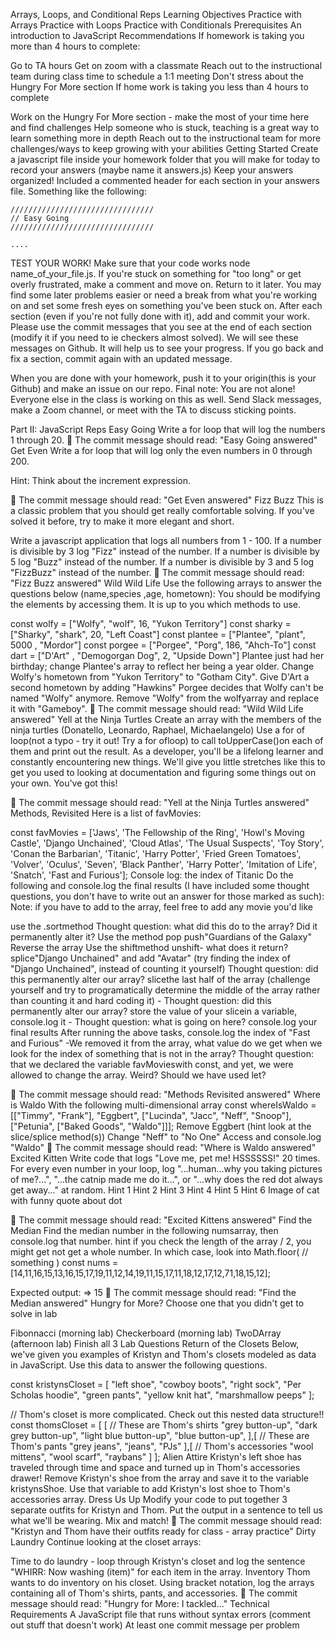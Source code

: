 Arrays, Loops, and Conditional Reps
Learning Objectives
Practice with Arrays
Practice with Loops
Practice with Conditionals
Prerequisites
An introduction to JavaScript
Recommendations
If homework is taking you more than 4 hours to complete:

Go to TA hours
Get on zoom with a classmate
Reach out to the instructional team during class time to schedule a 1:1 meeting
Don't stress about the Hungry For More section
If home work is taking you less than 4 hours to complete

Work on the Hungry For More section - make the most of your time here and find challenges
Help someone who is stuck, teaching is a great way to learn something more in depth
Reach out to the instructional team for more challenges/ways to keep growing with your abilities
Getting Started
Create a javascript file inside your homework folder that you will make for today to record your answers (maybe name it answers.js)
Keep your answers organized! Included a commented header for each section in your answers file. Something like the following:

``````
////////////////////////////////
// Easy Going
////////////////////////////////

....
``````

TEST YOUR WORK! Make sure that your code works node name_of_your_file.js.
If you're stuck on something for "too long" or get overly frustrated, make a comment and move on. Return to it later. You may find some later problems easier or need a break from what you're working on and set some fresh eyes on something you've been stuck on.
After each section (even if you're not fully done with it), add and commit your work.
Please use the commit messages that you see at the end of each section (modify it if you need to ie checkers almost solved). We will see these messages on Github. It will help us to see your progress. If you go back and fix a section, commit again with an updated message.

When you are done with your homework, push it to your origin(this is your Github) and make an issue on our repo.
Final note: You are not alone! Everyone else in the class is working on this as well. Send Slack messages, make a Zoom channel, or meet with the TA to discuss sticking points.

Part II: JavaScript Reps
Easy Going
Write a for loop that will log the numbers 1 through 20.
🔴 The commit message should read:
"Easy Going answered"
Get Even
Write a for loop that will log only the even numbers in 0 through 200.

Hint: Think about the increment expression.

🔴 The commit message should read:
"Get Even answered"
Fizz Buzz
This is a classic problem that you should get really comfortable solving. If you've solved it before, try to make it more elegant and short.

Write a javascript application that logs all numbers from 1 - 100.
If a number is divisible by 3 log "Fizz" instead of the number.
If a number is divisible by 5 log "Buzz" instead of the number.
If a number is divisible by 3 and 5 log "FizzBuzz" instead of the number.
🔴 The commit message should read:
"Fizz Buzz answered"
Wild Wild Life
Use the following arrays to answer the questions below (name,species ,age, hometown): You should be modifying the elements by accessing them. It is up to you which methods to use.

const wolfy = ["Wolfy", "wolf", 16, "Yukon Territory"]
const sharky = ["Sharky", "shark", 20, "Left Coast"]
const plantee = ["Plantee", "plant",  5000 , "Mordor"]
const porgee = ["Porgee", "Porg", 186, "Ahch-To"]
const dart = ["D'Art" , "Demogorgan Dog", 2, "Upside Down"]
Plantee just had her birthday; change Plantee's array to reflect her being a year older.
Change Wolfy's hometown from "Yukon Territory" to "Gotham City".
Give D'Art a second hometown by adding "Hawkins"
Porgee decides that Wolfy can't be named "Wolfy" anymore. Remove "Wolfy" from the wolfyarray and replace it with "Gameboy".
🔴 The commit message should read:
"Wild Wild Life answered"
Yell at the Ninja Turtles
Create an array with the members of the ninja turtles (Donatello, Leonardo, Raphael, Michaelangelo)
Use a for of loop(not a typo - try it out! Try a for ofloop) to call toUpperCase()on each of them and print out the result.
As a developer, you'll be a lifelong learner and constantly encountering new things. We'll give you little stretches like this to get you used to looking at documentation and figuring some things out on your own. You've got this!

🔴 The commit message should read:
"Yell at the Ninja Turtles answered"
Methods, Revisited
Here is a list of favMovies:

const favMovies = ['Jaws', 'The Fellowship of the Ring', 'Howl\'s Moving Castle', 'Django Unchained', 'Cloud Atlas', 'The Usual Suspects', 'Toy Story', 'Conan the Barbarian', 'Titanic', 'Harry Potter', 'Fried Green Tomatoes', 'Volver', 'Oculus', 'Seven', 'Black Panther', 'Harry Potter', 'Imitation of Life', 'Snatch', 'Fast and Furious'];
Console log: the index of Titanic
Do the following and console.log the final results (I have included some thought questions, you don't have to write out an answer for those marked as such):
Note: if you have to add to the array, feel free to add any movie you'd like

use the .sortmethod Thought question: what did this do to the array? Did it permanently alter it?
Use the method pop
push"Guardians of the Galaxy"
Reverse the array
Use the shiftmethod
unshift- what does it return?
splice"Django Unchained" and add "Avatar" (try finding the index of "Django Unchained", instead of counting it yourself) Thought question: did this permanently alter our array?
slicethe last half of the array (challenge yourself and try to programatically determine the middle of the array rather than counting it and hard coding it) - Thought question: did this permanently alter our array?
store the value of your slicein a variable, console.log it - Thought question: what is going on here?
console.log your final results
After running the above tasks, console.log the index of "Fast and Furious" -We removed it from the array, what value do we get when we look for the index of something that is not in the array?
Thought question: that we declared the variable favMovieswith const, and yet, we were allowed to change the array. Weird? Should we have used let?

🔴 The commit message should read:
"Methods Revisited answered"
Where is Waldo
With the following multi-dimensional array
const whereIsWaldo = [["Timmy", "Frank"], "Eggbert",
                    ["Lucinda", "Jacc", "Neff", "Snoop"],
                    ["Petunia", ["Baked Goods", "Waldo"]]];
Remove Eggbert (hint look at the slice/splice method(s))
Change "Neff" to "No One"
Access and console.log "Waldo"
🔴 The commit message should read:
"Where is Waldo answered"
Excited Kitten
Write code that logs "Love me, pet me! HSSSSSS!" 20 times.
For every even number in your loop, log "...human...why you taking pictures of me?...", "...the catnip made me do it...", or "...why does the red dot always get away..." at random.
Hint 1
Hint 2
Hint 3
Hint 4
Hint 5
Hint 6
Image of cat with funny quote about dot

🔴 The commit message should read:
"Excited Kittens answered"
Find the Median
Find the median number in the following numsarray, then console.log that number.
hint if you check the length of the array / 2, you might get not get a whole number. In which case, look into Math.floor( // something )
const nums = [14,11,16,15,13,16,15,17,19,11,12,14,19,11,15,17,11,18,12,17,12,71,18,15,12];

Expected output:
=> 15
🔴 The commit message should read:
"Find the Median answered"
Hungry for More?
Choose one that you didn't get to solve in lab

Fibonnacci (morning lab)
Checkerboard (morning lab)
TwoDArray (afternoon lab)
Finish all 3 Lab Questions
Return of the Closets
Below, we've given you examples of Kristyn and Thom's closets modeled as data in JavaScript. Use this data to answer the following questions.

const kristynsCloset = [
  "left shoe",
  "cowboy boots",
  "right sock",
  "Per Scholas hoodie",
  "green pants",
  "yellow knit hat",
  "marshmallow peeps"
];

// Thom's closet is more complicated. Check out this nested data structure!!
const thomsCloset = [
  [
    // These are Thom's shirts
    "grey button-up",
    "dark grey button-up",
    "light blue button-up",
    "blue button-up",
  ],[
    // These are Thom's pants
    "grey jeans",
    "jeans",
    "PJs"
  ],[
    // Thom's accessories
    "wool mittens",
    "wool scarf",
    "raybans"
  ]
];
Alien Attire
Kristyn's left shoe has traveled through time and space and turned up in Thom's accessories drawer! Remove Kristyn's shoe from the array and save it to the variable kristynsShoe. Use that variable to add Kristyn's lost shoe to Thom's accessories array.
Dress Us Up
Modify your code to put together 3 separate outfits for Kristyn and Thom. Put the output in a sentence to tell us what we'll be wearing. Mix and match!
🔴 The commit message should read:
"Kristyn and Thom have their outfits ready for class - array practice"
Dirty Laundry
Continue looking at the closet arrays:

Time to do laundry - loop through Kristyn's closet and log the sentence "WHIRR: Now washing (item)" for each item in the array.
Inventory
Thom wants to do inventory on his closet. Using bracket notation, log the arrays containing all of Thom's shirts, pants, and accessories.
🔴 The commit message should read:
"Hungry for More: I tackled..."
Technical Requirements
A JavaScript file that runs without syntax errors (comment out stuff that doesn't work)
At least one commit message per problem
